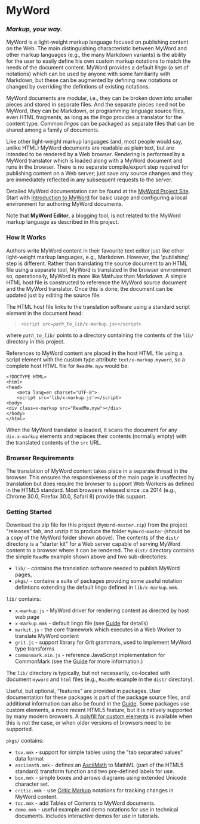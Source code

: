 # MyWord
### *Markup, your way.*

MyWord is a light-weight markup language focused on publishing content on the Web. The main distinguishing characteristic between MyWord and other markup languages (e.g., the many Markdown variants) is the ability for the user to easily define his own custom markup notations to match the needs of the document content. MyWord provides a default *lingo* (a set of notations) which can be used by anyone with some familiarity with Markdown, but these can be augmented by defining new notations or changed by overriding the defintions of existing notations.

MyWord documents are modular, i.e., they can be broken down into smaller pieces and stored in separate files. And the separate pieces need not be MyWord, they can be Markdown, or programming language source files, even HTML fragments, as long as the *lingo* provides a translator for the content type. Common *lingos* can be packaged as separate files that can be shared among a family of documents.

Like other light-weight markup languages (and, most people would say, unlike HTML) MyWord documents are readable as plain text, but are intended to be rendered by a Web browser. Rendering is performed by a MyWord translator which is loaded along with a MyWord document and runs in the browser. There is no separate compile/export step required for publishing content on a Web server; just save any source changes and they are immediately reflected in any subsequent requests to the server.

Detailed MyWord documentation can be found at the [MyWord Project Site](http://ridgeworks.github.io/MyWord). Start with [Introduction to MyWord](http://ridgeworks.github.io/MyWord/myword-intro.html) for basic usage and configuring a local environment for authoring MyWord documents. 

Note that **MyWord Editor**, a blogging tool, is not related to the MyWord markup language as described in this project.


### How It Works

Authors write MyWord content in their favourite text editor just like other light-weight markup languages, e.g., Markdown. However, the 'publishing' step is different. Rather than translating the source document to an HTML file using a separate tool, MyWord is translated in the browser environment so, operationally, MyWord is more like MathJax than Markdown. A simple HTML host file is constructed to reference the MyWord source document and the MyWord translator. Once this is done, the document can be updated just by editing the source file.

The HTML host file links to the translation software using a standard script element in the document head:

>    `<script src=`*`path_to_lib`*`/x-markup.js></script>`

where *`path_to_lib/`* points to a directory containing the contents of the `lib/` directory in this project.

References to MyWord content are placed in the host HTML file using a script element with the custom type attribute `text/x-markup.myword`, so a complete host HTML file for `ReadMe.myw` would be:

    <!DOCTYPE HTML>
    <html>
    <head>
        <meta lang=en charset="UTF-8">
        <script src='lib/x-markup.js'></script>
    <body>
    <div class=x-markup src="ReadMe.myw"></div>
    </body>
    </html>

When the MyWord translator is loaded, it scans the document for any `div.x-markup` elements and replaces their contents (normally empty) with the translated contents of the `src` URL.


### Browser Requirements

The translation of MyWord content takes place in a separate thread in the browser. This ensures the responsiveness of the main page is unaffected by translation but does require the browser to support Web Workers as defined in the HTML5 standard. Most browsers released since .ca 2014 (e.g., Chrome 30.0, Firefox 30.0, Safari 8) provide this support.


### Getting Started

Download the zip file for this project (`MyWord-master.zip`) from the project "releases" tab, and unzip it to produce the folder `MyWord-master` (should be a copy of the MyWord folder shown above). The contents of the `dist/` directory is a "starter kit" for a Web server capable of serving MyWord content to a browser where it can be rendered. The `dist/` directory contains the simple `ReadMe` example shown above and two sub-directories:
- `lib/` - contains the translation software needed to publish MyWord pages,
- `pkgs/` - contains a suite of packages providing some useful notation defintions extending the default lingo defined in `lib/x-markup.mmk`.

`lib/` contains:
- `x-markup.js` - MyWord driver for rendering content as directed by host web page
- `x-markup.mmk` - default lingo file (see [Guide](http://ridgeworks.github.io/MyWord/MyWordGuide.html) for details)
- `markit.js` - the core framework which executes in a Web Worker to translate MyWord content
- `grit.js` - support library for Grit grammars, used to implement MyWord type transforms
- `commonmark.min.js` - reference JavaScript implementation for CommonMark (see the [Guide](http://ridgeworks.github.io/MyWord/MyWordGuide.html) for more information.)

The `lib/` directory is typically, but not necessarily, co-located with document `myword` and `html` files (e.g., `ReadMe` example in the `dist/` directory).

Useful, but optional, "features" are provided in packages. User documentation for these packages is part of the package source files, and additional information can also be found in the [Guide](http://ridgeworks.github.io/MyWord/MyWordGuide.html). Some packages use custom elements, a more recent HTML5 feature, but it is natively supported by many modern browsers. A [polyfill for custom elements](https://github.com/webcomponents/custom-elements) is available when this is not the case, or when older versions of browsers need to be supported. 

`pkgs/` contains:
 - `tsv.mmk` - support for simple tables using the "tab separated values" data format
 - `asciimath.mmk` - defines an [AsciiMath](http://asciimath.org) to MathML (part of the HTML5 standard) transform function and two pre-defined labels for use.
 - `box.mmk` - simple boxes and arrows diagrams using extended Unicode character set.
 - `critic.mmk` - use [Critic Markup](http://criticmarkup.com) notations for tracking changes in MyWord content.
 - `toc.mmk` - add Tables of Contents to MyWord documents.
 - `demo.mmk` - useful example and demo notations for use in technical documents. Includes interactive demos for use in tutorials.

